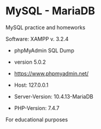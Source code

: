 # MySQL - MariaDB

MySQL practice and homeworks

Software: XAMPP v. 3.2.4

* phpMyAdmin SQL Dump
* version 5.0.2
* https://www.phpmyadmin.net/

* Host: 127.0.0.1
* Server-Version: 10.4.13-MariaDB
* PHP-Version: 7.4.7

For educational purposes
